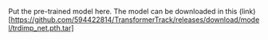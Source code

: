 Put the pre-trained model here. The model can be downloaded in this (link)[https://github.com/594422814/TransformerTrack/releases/download/model/trdimp_net.pth.tar]
